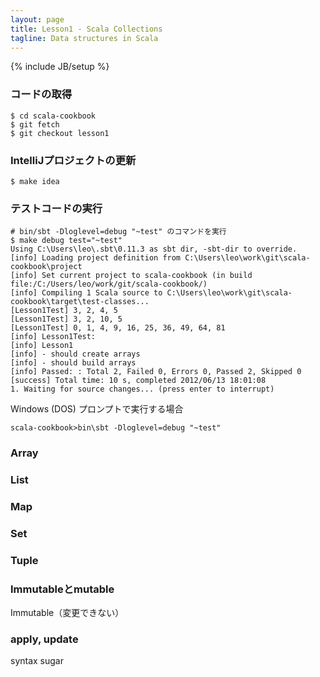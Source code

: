 ```yaml
---
layout: page
title: Lesson1 - Scala Collections
tagline: Data structures in Scala
---
```

{% include JB/setup %}

### コードの取得

	$ cd scala-cookbook
	$ git fetch
	$ git checkout lesson1

### IntelliJプロジェクトの更新

	$ make idea

### テストコードの実行

	# bin/sbt -Dloglevel=debug "~test" のコマンドを実行
	$ make debug test="~test"
    Using C:\Users\leo\.sbt\0.11.3 as sbt dir, -sbt-dir to override.
    [info] Loading project definition from C:\Users\leo\work\git\scala-cookbook\project
    [info] Set current project to scala-cookbook (in build file:/C:/Users/leo/work/git/scala-cookbook/)
    [info] Compiling 1 Scala source to C:\Users\leo\work\git\scala-cookbook\target\test-classes...
    [Lesson1Test] 3, 2, 4, 5
    [Lesson1Test] 3, 2, 10, 5
    [Lesson1Test] 0, 1, 4, 9, 16, 25, 36, 49, 64, 81
    [info] Lesson1Test:
    [info] Lesson1
    [info] - should create arrays
    [info] - should build arrays
    [info] Passed: : Total 2, Failed 0, Errors 0, Passed 2, Skipped 0
    [success] Total time: 10 s, completed 2012/06/13 18:01:08
    1. Waiting for source changes... (press enter to interrupt)

Windows (DOS) プロンプトで実行する場合

    scala-cookbook>bin\sbt -Dloglevel=debug "~test"

### Array

### List


### Map


### Set


### Tuple

   
### Immutableとmutable

Immutable（変更できない）

### apply, update

syntax sugar

